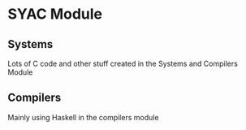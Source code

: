 # SYAC Module
## Systems
Lots of C code and other stuff created in the Systems and Compilers Module

## Compilers
Mainly using Haskell in the compilers module
